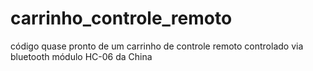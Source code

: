 # carrinho_controle_remoto
código quase pronto de um carrinho de controle remoto controlado via bluetooth módulo HC-06 da China

